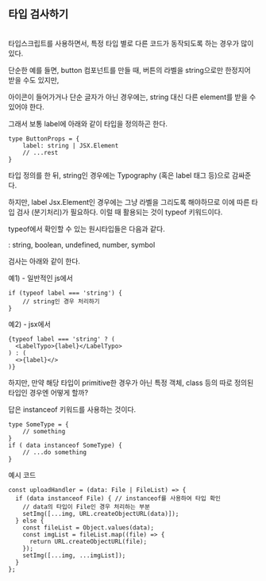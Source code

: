 ## 타입 검사하기
<br>
타입스크립트를 사용하면서, 특정 타입 별로 다른 코드가 동작되도록 하는 경우가 많이 있다.

단순한 예를 들면, button 컴포넌트를 만들 때, 버튼의 라벨을 string으로만 한정지어 받을 수도 있지만,

아이콘이 들어가거나 단순 글자가 아닌 경우에는, string 대신 다른 element를 받을 수 있어야 한다.

그래서 보통 label에 아래와 같이 타입을 정의하곤 한다.

```tsx
type ButtonProps = {
	label: string | JSX.Element
	// ...rest
}
```

타입 정의를 한 뒤, string인 경우에는 Typography (혹은 label 태그 등)으로 감싸준다.

하지만, label Jsx.Element인 경우에는 그냥 라벨을 그리도록 해야하므로 이에 따른 타입 검사 (분기처리)가 필요하다. 이럴 때 활용되는 것이 typeof 키워드이다.

typeof에서 확인할 수 있는 원시타입들은 다음과 같다.

: string, boolean, undefined, number, symbol

검사는 아래와 같이 한다.

예1) - 일반적인 js에서

```tsx
if (typeof label === 'string') {
	// string인 경우 처리하기
}
```

예2) - jsx에서

```tsx
{typeof label === 'string' ? (
  <LabelTypo>{label}</LabelTypo>
) : (
  <>{label}</>
)}
```

하지만, 만약 해당 타입이 primitive한 경우가 아닌 특정 객체, class 등의 따로 정의된 타입인 경우엔 어떻게 할까?

답은 instanceof 키워드를 사용하는 것이다.

```tsx
type SomeType = {
	// something
}
if ( data instanceof SomeType) {
	// ...do something
}
```

예시 코드

```tsx
const uploadHandler = (data: File | FileList) => {
  if (data instanceof File) { // instanceof를 사용하여 타입 확인
	// data의 타입이 File인 경우 처리하는 부분
    setImg([...img, URL.createObjectURL(data)]);
  } else {
    const fileList = Object.values(data);
    const imgList = fileList.map((file) => {
      return URL.createObjectURL(file);
    });
    setImg([...img, ...imgList]);
  }
};
```
